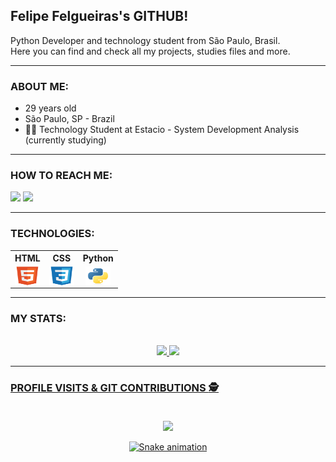 ## Felipe Felgueiras's GITHUB!
Python Developer and technology student from São Paulo, Brasil.<br>
Here you can find and check all my projects, studies files and more.
<br>
<hr>

### ABOUT ME:

- 29 years old<br>
- São Paulo, SP - Brazil <br>
- 🧑‍🎓 Technology Student at Estacio - System Development Analysis (currently studying)<br> 

<hr>


### HOW TO REACH ME:

  <a href = "mailto:felipe.felgueiras1@gmail.com"><img src="https://img.shields.io/badge/-Gmail-%23333?style=for-the-badge&logo=gmail&logoColor=white" target="_blank"></a>
  <a href="https://www.linkedin.com/in/felipe-felgueiras-0784451a3/" target="_blank"><img src="https://img.shields.io/badge/-LinkedIn-%230077B5?style=for-the-badge&logo=linkedin&logoColor=white" target="_blank"></a>

<hr>

### TECHNOLOGIES:

<table style="text-align: center">        
    <tr>
          <th>HTML</th>
          <th>CSS</th>
          <th>Python</th>
          
   </tr>
   <tr>    
        <td><img align="center" alt="Renata-HTML" height="30" width="40" src="https://raw.githubusercontent.com/devicons/devicon/master/icons/html5/html5-original.svg"></td>
        <td><img align="center" alt="Renata-CSS" height="30" width="40" src="https://raw.githubusercontent.com/devicons/devicon/master/icons/css3/css3-original.svg"></td>
        <td><img align="center" alt="Renata-Python" height="30" width="40" src="https://raw.githubusercontent.com/devicons/devicon/master/icons/python/python-original.svg"></td>     
        
  </tr>
</table>

<hr>

### MY STATS: <br>
<section>  
        <br>
      <div align="center">
        <a href="https://github.com/hamsety">
        <img height="180em" src="https://github-readme-stats.vercel.app/api?username=hamsety&show_icons=true&theme=dark&include_all_commits=false&count_private=true"/>
        <img height="180em" src="https://github-readme-stats.vercel.app/api/top-langs/?username=hamsety&layout=compact&langs_count=7&theme=dark"/>
      </div>  
</section>
  <hr>  
  
### PROFILE VISITS & GIT CONTRIBUTIONS :detective: <br><br>
 <p align="center"> 
   <img alingn="center" src="https://profile-counter.glitch.me/hamsety/count.svg" />
 </p>   
<div align="center"> 
 
  ![Snake animation](https://github.com/hamsety/hamsety/blob/output/github-contribution-grid-snake.svg)
 
</div>  
